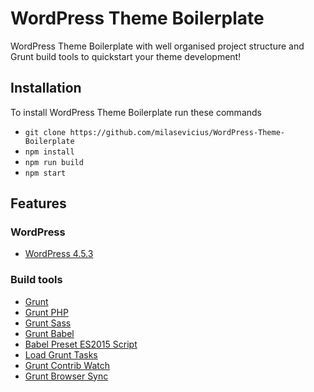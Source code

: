 # WordPress Theme Boilerplate
WordPress Theme Boilerplate with well organised project structure and Grunt build tools to quickstart your theme development!

## Installation
To install WordPress Theme Boilerplate run these commands
- `git clone https://github.com/milasevicius/WordPress-Theme-Boilerplate`
- `npm install`
- `npm run build`
- `npm start`

## Features

### WordPress
- [WordPress 4.5.3](https://wordpress.org/)

### Build tools
- [Grunt](https://www.npmjs.com/package/grunt)
- [Grunt PHP](https://www.npmjs.com/package/grunt-php)
- [Grunt Sass](https://www.npmjs.com/package/grunt-sass)
- [Grunt Babel](https://www.npmjs.com/package/grunt-babel)
- [Babel Preset ES2015 Script](https://www.npmjs.com/package/babel-preset-es2015-script)
- [Load Grunt Tasks](https://www.npmjs.com/package/load-grunt-tasks)
- [Grunt Contrib Watch](https://www.npmjs.com/package/grunt-contrib-watch)
- [Grunt Browser Sync](https://www.npmjs.com/package/grunt-browser-sync)
